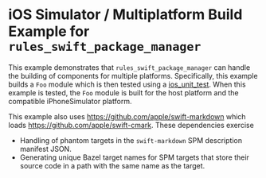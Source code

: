 # iOS Simulator / Multiplatform Build Example for `rules_swift_package_manager`

This example demonstrates that `rules_swift_package_manager` can handle the building of components for multiple
platforms. Specifically, this example builds a `Foo` module which is then tested using a
[ios_unit_test](https://github.com/bazelbuild/rules_apple/blob/master/doc/rules-ios.md#ios_unit_test).
When this example is tested, the `Foo` module is built for the host platform and the compatible 
iPhoneSimulator platform.

This example also uses https://github.com/apple/swift-markdown which loads
https://github.com/apple/swift-cmark. These dependencies exercise 

- Handling of phantom targets in the `swift-markdown` SPM description manifest 
  JSON.
- Generating unique Bazel target names for SPM targets that store their source code in a path with
  the same name as the target.

